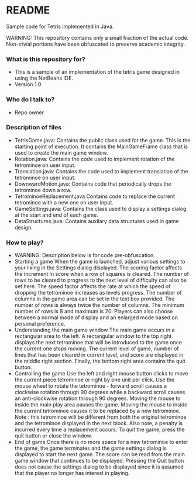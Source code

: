 # README #

Sample code for Tetris implemented in Java.

WARNING: This repository contains only a small fraction of the actual code. Non-trivial portions have been obfuscated to preserve academic integrity.

### What is this repository for? ###

* This is a sample of an implementation of the tetris game designed in using the NetBeans IDE.
* Version 1.0

### Who do I talk to? ###

* Repo owner

### Description of files ###
* TetrisGame.java: 
Contains the public class used for the game. This is the starting point of execution. It contains the MainGameFrame class that is used to create the main game window.
* Rotation.java: 
Contains the code used to implement rotation of the tetrominoe on user input.
* Translation.java: 
Contains the code used to implement translation of the tetrominoe on user input.
* DownwardMotion.java: 
Contains code that periodically drops the tetrominoe down a row.
* TetrominoeReplacement.java
Contains code to replace the current tetrominoe with a new one on user input.
* GameSettings.java: 
Contains the class used to display a settings dialog at the start and end of each game.
* DataStructures.java: 
Contains auxilary data structures used in game design.

### How to play? ###
* WARNING: Description below is for code pre-obfuscation.
* Starting a game
When the game is launched, adjust various settings to your liking in the Settings dialog displayed. The scoring factor affects the increment in score when a row of squares is cleared. The number of rows to be cleared to progress to the next level of difficulty can also be set here. The speed factor affects the rate at which the speed of dropping the tetrominoe increases as levels progress. The number of columns in the game area can be set in the text box provided. The number of rows is always twice the number of columns. The minimum number of rows is 8 and maximum is 20. Players can also choose between a normal mode of display and an enlarged mode based on personal preference.
* Understanding the main game window
The main game occurs in a rectangular area to the left. A rectangular window to the top right displays the next tetrominoe that will be introduced to the game once the current one stops moving. The current level of game, number of lines that has been cleared in current level, and score are displayed in the middle right section. Finally, the bottom right area contains the quit button. 
* Controlling the game
Use the left and right mouse button clicks to move the current piece tetrominoe or right by one unit per click. Use the mouse wheel to rotate the tetrominoe - forward scroll causes a clockwise rotation through 90 degrees while a backward scroll causes an anti-clockwise rotation through 90 degrees. Moving the mouse to inside the main play area pauses the game. Moving the mouse to inside the current tetrominoe causes it to be replaced by a new tetrominoe. Note : this tetrominoe will be different from both the original tetrominoe and the tetrominoe displayed in the next block. Also note, a penalty is incurred every time a replacement occurs. To quit the game, press the quit button or close the window.
* End of game
Once there is no more space for a new tetrominoe to enter the game, the game terminates and the game settings dialog is displayed to start the next game. The score can be read from the main game window that continues to be displayed. Pressing the Quit button does not cause the settings dialog to be displayed since it is assumed that the player no longer has interest in playing.
